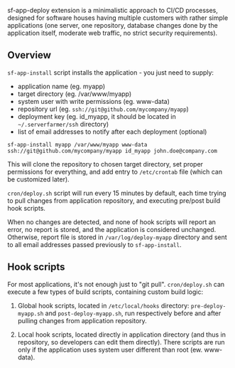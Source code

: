 sf-app-deploy extension is a minimalistic approach to CI/CD processes,
designed for software houses having multiple customers with rather simple
applications (one server, one repository, database changes done by the
application itself, moderate web traffic, no strict security requirements).

## Overview

`sf-app-install` script installs the application - you just need to supply:

- application name (eg. myapp)
- target directory (eg. /var/www/myapp)
- system user with write permissions (eg. www-data)
- repository url (eg. `ssh://git@github.com/mycompany/myapp`)
- deployment key (eg. id_myapp, it should be located in `~/.serverfarmer/ssh` directory)
- list of email addresses to notify after each deployment (optional)

`sf-app-install myapp /var/www/myapp www-data ssh://git@github.com/mycompany/myapp id_myapp john.doe@company.com`

This will clone the repository to chosen target directory, set proper
permissions for everything, and add entry to `/etc/crontab` file (which
can be customized later).

`cron/deploy.sh` script will run every 15 minutes by default, each time
trying to pull changes from application repository, and executing pre/post
build hook scripts.

When no changes are detected, and none of hook scripts will report an
error, no report is stored, and the application is considered unchanged.
Otherwise, report file is stored in `/var/log/deploy-myapp` directory and
sent to all email addresses passed previously to `sf-app-install`.

## Hook scripts

For most applications, it's not enough just to "git pull". `cron/deploy.sh`
can execute a few types of build scripts, containing custom build logic:

1. Global hook scripts, located in `/etc/local/hooks` directory:
`pre-deploy-myapp.sh` and `post-deploy-myapp.sh`, run respectively before
and after pulling changes from application repository.

2. Local hook scripts, located directly in application directory (and thus
in repository, so developers can edit them directly). There scripts are run
only if the application uses system user different than root (ew. www-data).
